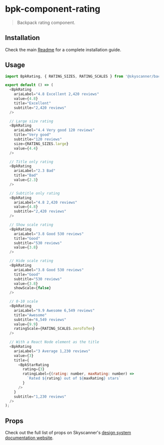 # bpk-component-rating

> Backpack rating component.

## Installation

Check the main [Readme](https://github.com/skyscanner/backpack#usage) for a complete installation guide.

## Usage

```js
import BpkRating, { RATING_SIZES, RATING_SCALES } from '@skyscanner/backpack-web/bpk-component-rating';

export default () => (
  <BpkRating
    ariaLabel="4.8 Excellent 2,420 reviews"
    value={4.8}
    title="Excellent"
    subtitle="2,420 reviews"
  />

  // Large size rating
  <BpkRating
    ariaLabel="4.4 Very good 120 reviews"
    title="Very good"
    subtitle="120 reviews"
    size={RATING_SIZES.large}
    value={4.4}
  />

  // Title only rating
  <BpkRating
    ariaLabel="2.3 Bad"
    title="Bad"
    value={2.3}
  />

  // Subtitle only rating
  <BpkRating
    ariaLabel="4.8 2,420 reviews"
    value={4.8}
    subtitle="2,420 reviews"
  />

  // Show scale rating
  <BpkRating
    ariaLabel="3.8 Good 530 reviews"
    title="Good"
    subtitle="530 reviews"
    value={3.8}
  />

  // Hide scale rating
  <BpkRating
    ariaLabel="3.8 Good 530 reviews"
    title="Good"
    subtitle="530 reviews"
    value={3.8}
    showScale={false}
  />

  // 0-10 scale
  <BpkRating
    ariaLabel="9.9 Awesome 6,549 reviews"
    title="Awesome"
    subtitle="6,549 reviews"
    value={9.9}
    ratingScale={RATING_SCALES.zeroToTen}
  />

  // With a React Node element as the title
  <BpkRating
    ariaLabel="3 Average 1,230 reviews"
    value={3}
    title={
      <BpkStarRating
        rating={3}
        ratingLabel={(rating: number, maxRating: number) =>
          `Rated ${rating} out of ${maxRating} stars`
        }
      />
    }
    subtitle="1,230 reviews"
  />
);
```

## Props

Check out the full list of props on Skyscanner's [design system documentation website](https://www.skyscanner.design/latest/components/rating/web-gTX79kJ6#section-props-fb).
